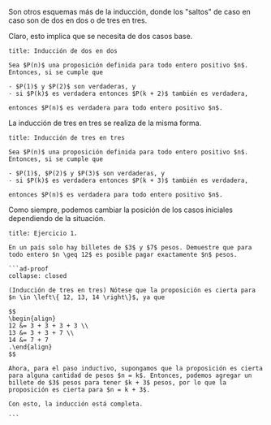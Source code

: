 Son otros esquemas más de la inducción, donde los "saltos" de caso en caso son de dos en dos o de tres en tres.

Claro, esto implica que se necesita de dos casos base.

```ad-proposition
title: Inducción de dos en dos

Sea $P(n)$ una proposición definida para todo entero positivo $n$. Entonces, si se cumple que

- $P(1)$ y $P(2)$ son verdaderas, y
- si $P(k)$ es verdadera entonces $P(k + 2)$ también es verdadera,

entonces $P(n)$ es verdadera para todo entero positivo $n$.

```

La inducción de tres en tres se realiza de la misma forma.

```ad-proposition
title: Inducción de tres en tres

Sea $P(n)$ una proposición definida para todo entero positivo $n$. Entonces, si se cumple que

- $P(1)$, $P(2)$ y $P(3)$ son verdaderas, y
- si $P(k)$ es verdadera entonces $P(k + 3)$ también es verdadera,

entonces $P(n)$ es verdadera para todo entero positivo $n$.

```

Como siempre, podemos cambiar la posición de los casos iniciales dependiendo de la situación.

````ad-exercise
title: Ejercicio 1.

En un país solo hay billetes de $3$ y $7$ pesos. Demuestre que para todo entero $n \geq 12$ es posible pagar exactamente $n$ pesos.

```ad-proof
collapse: closed

(Inducción de tres en tres) Nótese que la proposición es cierta para $n \in \left\{ 12, 13, 14 \right\}$, ya que

$$
\begin{align}
12 &= 3 + 3 + 3 + 3 \\
13 &= 3 + 3 + 7 \\
14 &= 7 + 7
.\end{align}
$$

Ahora, para el paso inductivo, supongamos que la proposición es cierta para alguna cantidad de pesos $n = k$. Entonces, podemos agregar un billete de $3$ pesos para tener $k + 3$ pesos, por lo que la proposición es cierta para $n = k + 3$.

Con esto, la inducción está completa.

```

````
